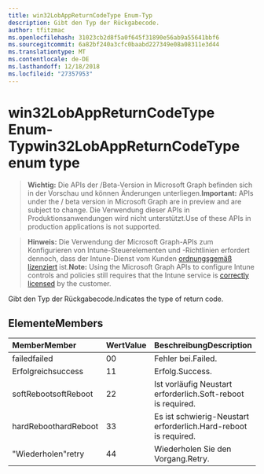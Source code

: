 ```yaml
---
title: win32LobAppReturnCodeType Enum-Typ
description: Gibt den Typ der Rückgabecode.
author: tfitzmac
ms.openlocfilehash: 31023cb2d8f5a0f645f31890e56ab9a55641bbf6
ms.sourcegitcommit: 6a82bf240a3cfc0baabd227349e08a08311e3d44
ms.translationtype: MT
ms.contentlocale: de-DE
ms.lasthandoff: 12/18/2018
ms.locfileid: "27357953"
---
```

# <a name="win32lobappreturncodetype-enum-type"></a><span data-ttu-id="8f899-103">win32LobAppReturnCodeType Enum-Typ</span><span class="sxs-lookup"><span data-stu-id="8f899-103">win32LobAppReturnCodeType enum type</span></span>

> <span data-ttu-id="8f899-104">**Wichtig:** Die APIs der /Beta-Version in Microsoft Graph befinden sich in der Vorschau und können Änderungen unterliegen.</span><span class="sxs-lookup"><span data-stu-id="8f899-104">**Important:** APIs under the / beta version in Microsoft Graph are in preview and are subject to change.</span></span> <span data-ttu-id="8f899-105">Die Verwendung dieser APIs in Produktionsanwendungen wird nicht unterstützt.</span><span class="sxs-lookup"><span data-stu-id="8f899-105">Use of these APIs in production applications is not supported.</span></span>

> <span data-ttu-id="8f899-106">**Hinweis:** Die Verwendung der Microsoft Graph-APIs zum Konfigurieren von Intune-Steuerelementen und -Richtlinien erfordert dennoch, dass der Intune-Dienst vom Kunden [ordnungsgemäß lizenziert](https://go.microsoft.com/fwlink/?linkid=839381) ist.</span><span class="sxs-lookup"><span data-stu-id="8f899-106">**Note:** Using the Microsoft Graph APIs to configure Intune controls and policies still requires that the Intune service is [correctly licensed](https://go.microsoft.com/fwlink/?linkid=839381) by the customer.</span></span>

<span data-ttu-id="8f899-107">Gibt den Typ der Rückgabecode.</span><span class="sxs-lookup"><span data-stu-id="8f899-107">Indicates the type of return code.</span></span>
## <a name="members"></a><span data-ttu-id="8f899-108">Elemente</span><span class="sxs-lookup"><span data-stu-id="8f899-108">Members</span></span>
|<span data-ttu-id="8f899-109">Member</span><span class="sxs-lookup"><span data-stu-id="8f899-109">Member</span></span>|<span data-ttu-id="8f899-110">Wert</span><span class="sxs-lookup"><span data-stu-id="8f899-110">Value</span></span>|<span data-ttu-id="8f899-111">Beschreibung</span><span class="sxs-lookup"><span data-stu-id="8f899-111">Description</span></span>|
|:---|:---|:---|
|<span data-ttu-id="8f899-112">failed</span><span class="sxs-lookup"><span data-stu-id="8f899-112">failed</span></span>|<span data-ttu-id="8f899-113">0</span><span class="sxs-lookup"><span data-stu-id="8f899-113">0</span></span>|<span data-ttu-id="8f899-114">Fehler bei.</span><span class="sxs-lookup"><span data-stu-id="8f899-114">Failed.</span></span>|
|<span data-ttu-id="8f899-115">Erfolgreich</span><span class="sxs-lookup"><span data-stu-id="8f899-115">success</span></span>|<span data-ttu-id="8f899-116">1</span><span class="sxs-lookup"><span data-stu-id="8f899-116">1</span></span>|<span data-ttu-id="8f899-117">Erfolg.</span><span class="sxs-lookup"><span data-stu-id="8f899-117">Success.</span></span>|
|<span data-ttu-id="8f899-118">softReboot</span><span class="sxs-lookup"><span data-stu-id="8f899-118">softReboot</span></span>|<span data-ttu-id="8f899-119">2</span><span class="sxs-lookup"><span data-stu-id="8f899-119">2</span></span>|<span data-ttu-id="8f899-120">Ist vorläufig Neustart erforderlich.</span><span class="sxs-lookup"><span data-stu-id="8f899-120">Soft-reboot is required.</span></span>|
|<span data-ttu-id="8f899-121">hardReboot</span><span class="sxs-lookup"><span data-stu-id="8f899-121">hardReboot</span></span>|<span data-ttu-id="8f899-122">3</span><span class="sxs-lookup"><span data-stu-id="8f899-122">3</span></span>|<span data-ttu-id="8f899-123">Es ist schwierig-Neustart erforderlich.</span><span class="sxs-lookup"><span data-stu-id="8f899-123">Hard-reboot is required.</span></span>|
|<span data-ttu-id="8f899-124">"Wiederholen"</span><span class="sxs-lookup"><span data-stu-id="8f899-124">retry</span></span>|<span data-ttu-id="8f899-125">4</span><span class="sxs-lookup"><span data-stu-id="8f899-125">4</span></span>|<span data-ttu-id="8f899-126">Wiederholen Sie den Vorgang.</span><span class="sxs-lookup"><span data-stu-id="8f899-126">Retry.</span></span>|





